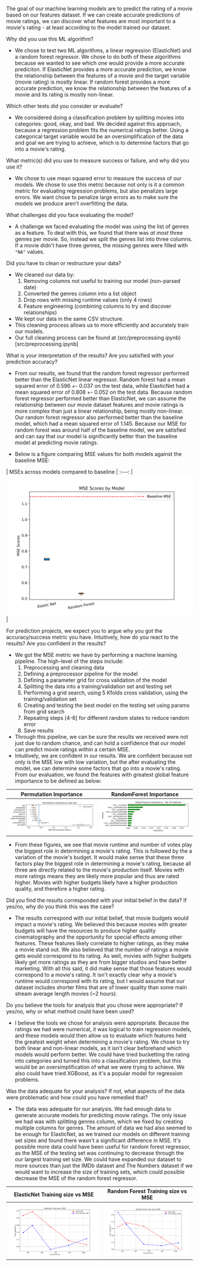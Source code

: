 The goal of our machine learning models are to predict the rating of a movie based on our features dataset. If we can create accurate predictions of movie ratings, we can discover what features are most important to a movie's rating - at least according to the model trained our dataset.

Why did you use this ML algorithm?

- We chose to test two ML algorithms, a linear regression (ElasticNet) and a random forest regressor. We chose to do both of these algorithms because we wanted to see which one would provide a more accurate prediciton. If ElasticNet provides a more accurate prediction, we know the relationship between the features of a movie and the target variable (movie rating) is mostly linear. If random forest provides a more accurate prediction, we know the relationship between the features of a movie and its rating is mostly non-linear.

Which other tests did you consider or evaluate?

- We considered doing a classification problem by splitting movies into categories: good, okay, and bad. We decided against this approach, because a regression problem fits the numerical ratings better. Using a categorical target variable would be an oversimplification of the data and goal we are trying to achieve, which is to determine factors that go into a movie's rating.

What metric(s) did you use to measure success or failure, and why did you use it?

- We chose to use mean squared error to measure the success of our models. We chose to use this metric because not only is it a common metric for evaluating regression problems, but also penalizes large errors. We want chose to penalize large errors as to make sure the models we produce aren't overfitting the data.

What challenges did you face evaluating the model?

- A challenge we faced evaluating the model was using the list of genres as a feature. To deal with this, we found that there was _at most_ three genres per movie. So, instead we split the genres list into three columns. If a movie didn't have three genres, the missing genres were filled with `"NA"` values.

Did you have to clean or restructure your data?

- We cleaned our data by:
  1. Removing columns not useful to training our model (non-parsed date)
  2. Converted the genres column into a list object
  3. Drop rows with missing runtime values (only 4 rows)
  4. Feature engineering (combining columns to try and discover relationships)
- We kept our data in the same CSV structure.
- This cleaning process allows us to more efficiently and accurately train our models.
- Our full cleaning process can be found at (src/preprocessing.ipynb)[src/preprocessing.ipynb]

What is your interpretation of the results? Are you satisfied with your prediction accuracy?

- From our results, we found that the random forest regressor performed better than the ElasticNet linear regressor. Random forest had a mean squared error of 0.596 +- 0.037 on the test data, while ElasticNet had a mean squared error of 0.808 +- 0.052 on the test data. Because random forest regressor performed better than ElasticNet, we can assume the relationship between our movie dataset features and movie ratings is more complex than just a linear relationship, being mostly non-linear. Our random forest regressor also performed better than the baseline model, which had a mean squared error of 1.145. Because our MSE for random forest was around half of the baseline model, we are satisfied and can say that our model is significantly better than the baseline model at predicting movie ratings.

- Below is a figure comparing MSE values for both models against the baseline MSE:

| MSEs across models compared to baseline |
:---:
| ![mse](../figures/mses_by_model.png) |

For prediction projects, we expect you to argue why you got the accuracy/success metric you have. Intuitively, how do you react to the results? Are you confident in the results?

- We got the MSE metric we have by performing a machine learning pipeline. The high-level of the steps include:
  1. Preprocessing and cleaning data
  2. Defining a preprocessor pipeline for the model
  3. Defining a parameter grid for cross validation of the model
  4. Splitting the data into a training/validation set and testing set
  5. Performing a grid search, using 5 Kfolds cross validation, using the training/validation set
  6. Creating and testing the best model on the testing set using params from grid search
  7. Repeating steps [4-6] for different random states to reduce random error
  8. Save results
- Through this pipeline, we can be sure the results we received were not just due to random chance, and can hold a confidence that our model can predict movie ratings within a certain MSE.
- Intuitively, we are confident in our results. We are confident because not only is the MSE low with low variation, but the after evaluating the model, we can determine some factors that go into a movie's rating. From our evaluation, we found the features with greatest global feature importance to be defined as below:

|                 Permutation Importance                 |                   RandomForest Importance                    |
| :----------------------------------------------------: | :----------------------------------------------------------: |
| ![permutation](../figures/permutation_importances.png) | ![randforest](../figures/randforest_feature_importances.png) |

- From these figures, we see that movie runtime and number of votes play the biggest role in determining a movie's rating. This is followed by the a variation of the movie's budget. It would make sense that these three factors play the biggest role in determining a movie's rating, because all three are directly related to the movie's production itself. Movies with more ratings means they are likely more popular and thus are rated higher. Movies with higher budgets likely have a higher production quality, and therefore a higher rating.

Did you find the results corresponded with your initial belief in the data? If yes/no, why do you think this was the case?

- The results correspond with our initial belief, that movie budgets would impact a movie's rating. We believed this because movies with greater budgets will have the resources to produce higher quality cinematography and the opportunity for special effects among other features. These features likely correlate to higher ratings, as they make a movie stand out. We also believed that the number of ratings a movie gets would correspond to its rating. As well, movies with higher budgets likely get more ratings as they are from bigger studios and have better marketing. With all this said, it did make sense that those features would correspond to a movie's rating. It isn't exactly clear why a movie's runtime would correspond with its rating, but I would assume that our dataset includes shorter films that are of lower quality than some main stream average length movies (~2 hours).

Do you believe the tools for analysis that you chose were appropriate? If yes/no, why or what method could have been used?

- I believe the tools we chose for analysis were appropriate. Because the ratings we had were numerical, it was logical to train regression models, and these models would then allow us to evaluate which features held the greatest weight when determining a movie's rating. We chose to try both linear and non-linear models, as it isn't clear beforehand which models would perform better. We could have tried bucketting the rating into categories and turned this into a classification problem, but this would be an oversimplification of what we were trying to achieve. We also could have tried XGBoost, as it's a popular model for regression problems.

Was the data adequate for your analysis? If not, what aspects of the data were problematic and how could you have remedied that?

- The data was adequate for our analysis. We had enough data to generate accurate models for predicting movie ratings. The only issue we had was with splitting genres column, which we fixed by creating multiple columns for genres. The amount of data we had also seemed to be enough for ElasticNet, as we trained our models on different training set sizes and found there wasn't a significant difference in MSE. It's possible more data could have been useful for random forest regressor, as the MSE of the testing set was continuing to decrease through the our largest training set size. We could have expanded our dataset to more sources than just the IMDb dataset and The Numbers dataset if we would want to increase the size of training sets, which could possible decrease the MSE of the random forest regressor.

|            ElasticNet Training size vs MSE            |           Random Forest Training size vs MSE            |
| :---------------------------------------------------: | :-----------------------------------------------------: |
| ![elasticnet](../figures/elasticnet_train_vs_mse.png) | ![randforest](../figures/randomforest_train_vs_mse.png) |
